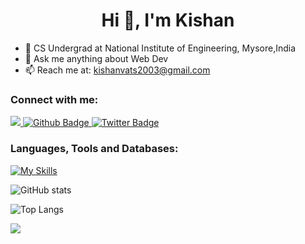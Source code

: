  <h1 align="center">Hi 👋, I'm Kishan</h1>

- 🔭 CS Undergrad at National Institute of Engineering, Mysore,India
- 💬 Ask me anything about Web Dev
- 📫 Reach me at: kishanvats2003@gmail.com
  
### Connect with me:
<div id="badges">
  <a href="https://www.linkedin.com/in/kishan-kumar03/">
    <img src="https://img.shields.io/badge/LinkedIn-0077B5?style=for-the-badge&logo=linkedin&logoColor=white"/>
  <a href="https://github.com/vatskishan03">
    <img src="https://img.shields.io/badge/Github-white?style=for-the-badge&logo=Github&logoColor=black" alt="Github Badge"/>
  </a>
   <a href="https://twitter.com/kishanvats03">
    <img src="https://img.shields.io/badge/Twitter-blue?style=for-the-badge&logo=twitter&logoColor=white" alt="Twitter Badge"/>
  </a>
</div>

### Languages, Tools and Databases:
[![My Skills](https://skillicons.dev/icons?i=typescript,javascript,nest,react,next,express,nodejs,postgresql,mongodb,mysql,aws,azure,vercel,prisma,tailwind,bootstrap,html,css,docker,python,c,figma&perline=6)](https://skillicons.dev)

![GitHub stats](https://github-readme-stats.vercel.app/api?username=vatskishan03&show_icons=true&theme=dark)

![Top Langs](https://github-readme-stats.vercel.app/api/top-langs/?username=vatskishan03&theme=dark)

![](https://komarev.com/ghpvc/?username=vatskishan03&style=flat)
